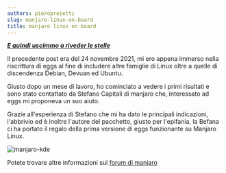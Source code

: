 ```yaml
---
authors: pieroproietti
slug: manjaro-linux-on-board
title: manjaro linux on board
---
```


___[E quindi uscimmo a riveder le stelle](https://it.wikipedia.org/wiki/E_quindi_uscimmo_a_riveder_le_stelle)___

Il precedente post era del 24 novembre 2021, mi ero appena immerso nella riscrittura di eggs al fine di includere altre famiglie di Linux oltre a quelle di discendenza Debian, Devuan ed Ubuntu.

Giusto dopo un mese di lavoro, ho cominciato a vedere i primi risultati e sono stato contattato da Stefano Capitali di manjaro che, interessato ad eggs mi proponeva un suo aiuto.

Grazie all'esperienza di Stefano che mi ha dato le principali indicazioni, l'abbrivio ed è inoltre l'autore del pacchetto, giusto per l'epifania, la Befana ci ha portato il regalo della prima versione di eggs funzionante su Manjaro Linux.

![manjaro-kde](/images/manjaro-kde.png)

Potete trovare altre informazioni sul [forum di manjaro](https://forum.manjaro.org/t/penguins-eggs-help-needed-for-manjaro-compatibility/96799/5?u=artisan)





